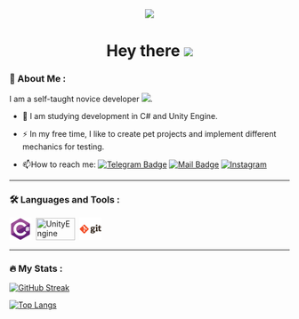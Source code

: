 <div id="header" align="center">
  <img src="https://media2.giphy.com/media/ptzlRfMuHaGgccUzbh/giphy.gif?cid=790b761189a458adc1aec66773b66fb037b7969dedd956bb&rid=giphy.gif&ct=s" width="200"/>
</div>

<div id="badges" align="center">
  <h1>
    Hey there
    <img src="https://media.giphy.com/media/hvRJCLFzcasrR4ia7z/giphy.gif" width="30px"/>
  </h1>
</div>

<div>

### :see_no_evil: About Me :
</div>

<div>

I am a self-taught novice developer <img src="https://media.giphy.com/media/WUlplcMpOCEmTGBtBW/giphy.gif" width="30">.
</div>
<div>
  
- :telescope: I am studying development in C# and Unity Engine.

- :zap: In my free time, I like to create pet projects and implement different mechanics for testing.

- :mailbox:How to reach me: [![Telegram Badge](https://img.shields.io/badge/Telegram-blue?style=for-the-badge&logo=telegram&logoColor=white)](https://t.me/vazabsky)
[![Mail Badge](https://img.shields.io/badge/Gmail-D14836?style=for-the-badge&logo=gmail&logoColor=white)](vazabsky@gmail.com)
[![Instagram](https://img.shields.io/badge/Instagram-E4405F?style=for-the-badge&logo=instagram&logoColor=white)](https://instagram.com/vazabsky?r=nametag)

---

### :hammer_and_wrench: Languages and Tools :
</div>
<div>
  <img src="https://raw.githubusercontent.com/devicons/devicon/1119b9f84c0290e0f0b38982099a2bd027a48bf1/icons/csharp/csharp-original.svg" title="С#" alt="C#" width="40" height="40"/>&nbsp;
  <img src="https://www.nvidia.com/content/dam/en-zz/Solutions/geforce/news/unity-engine-adding-dlss/geforce-rtx-unity-nvidia-dlss-integration-ogimage.jpg" title="UnityEngine" **alt="UnityEngine" width="70" height="40"/>&nbsp;
  <img src="https://github.com/devicons/devicon/blob/master/icons/git/git-original-wordmark.svg" title="Git" **alt="Git" width="40" height="40"/>
</div>

---
### :fire: My Stats :

[![GitHub Streak](http://github-readme-streak-stats.herokuapp.com?user=vazab&theme=dark)](https://git.io/streak-stats)

[![Top Langs](https://github-readme-stats.vercel.app/api/top-langs/?username=vazab&layout=compact&theme=vision-friendly-dark)](https://github.com/anuraghazra/github-readme-stats)